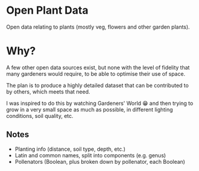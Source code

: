 # Open Plant Data

Open data relating to plants (mostly veg, flowers and other garden plants). 

# Why?

A few other open data sources exist, but none with the level of fidelity that many gardeners would require, to be able to optimise their use of space. 

The plan is to produce a highly detailed dataset that can be contributed to by others, which meets that need. 

I was inspired to do this by watching Gardeners' World 😁 and then trying to grow in a very small space as much as possible, in different lighting conditions, soil quality, etc. 

## Notes

- Planting info (distance, soil type, depth, etc.)
- Latin and common names, split into components (e.g. genus)
- Pollenators (Boolean, plus broken down by pollenator, each Boolean)
